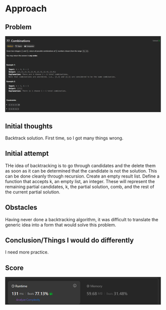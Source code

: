 # Approach

## Problem

![Problem 077](problem_image.png)

## Initial thoughts

Backtrack solution. First time, so I got many things wrong.

## Initial attempt

THe idea of backtracking is to go through candidates and the delete them as soon as it can be determined that the candidate is not the solution. This can be done cleanly through recursion. Create an empty result list. Define a function that accepts k, an empty list, an integer. These will represent the remaining partial candidates, k, the partial solution, comb, and the rest of the current partial solution.

## Obstacles

Having never done a backtracking algorithm, it was difficult to translate the generic idea into a form that would solve this problem. 

## Conclusion/Things I would do differently

I need more practice.

## Score

![LeetCode Score](score_image.png)